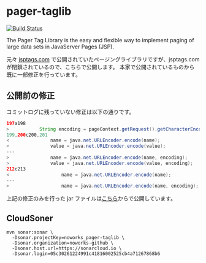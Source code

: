 pager-taglib
============

[![Build Status](https://travis-ci.com/noworks/pager-taglib.svg?branch=develop)](https://travis-ci.com/noworks/pager-taglib)

The Pager Tag Library is the easy and flexible way to implement paging of large data sets in JavaServer Pages (JSP).


元々 [jsptags.com](https://www.jsptags.com/ "jsptags.com") で公開されていたページングライブラリですが、jsptags.com が閉鎖されているので、こちらで公開します。
本家で公開されているものから既に一部修正を行っています。





## 公開前の修正

コミットログに残っていない修正は以下の通りです。

```java
197a198
> 			String encoding = pageContext.getRequest().getCharacterEncoding();
199,200c200,201
< 				name = java.net.URLEncoder.encode(name);
< 				value = java.net.URLEncoder.encode(value);
---
> 				name = java.net.URLEncoder.encode(name, encoding);
> 				value = java.net.URLEncoder.encode(value, encoding);
212c213
< 					name = java.net.URLEncoder.encode(name);
---
> 					name = java.net.URLEncoder.encode(name, encoding);
```

上記の修正のみを行った jar ファイルは[こちら](https://s3-ap-northeast-1.amazonaws.com/public.noworks.net/java/pager-taglib.tar.gz "pager-taglib")からで公開しています。


## CloudSoner

```
mvn sonar:sonar \
  -Dsonar.projectKey=noworks_pager-taglib \
  -Dsonar.organization=noworks-github \
  -Dsonar.host.url=https://sonarcloud.io \
  -Dsonar.login=05c30261224991c41816002525cb4a71267868b6
```